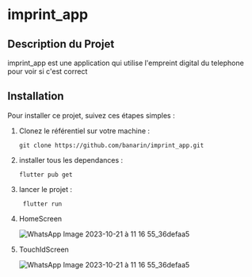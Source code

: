 # imprint_app


## Description du Projet

imprint_app est une application  qui utilise l'empreint digital du telephone pour voir si c'est correct

## Installation

Pour installer ce projet, suivez ces étapes simples :

1. Clonez le référentiel sur votre machine :
   
       git clone https://github.com/banarin/imprint_app.git

2. installer tous les dependances :

       flutter pub get

3. lancer le projet :

        flutter run

4. HomeScreen

   ![WhatsApp Image 2023-10-21 à 11 16 55_36defaa5](https://github.com/banarin/imprint_app/assets/92242447/6006bfe1-b66f-4b3f-b216-3040c1a4772e)

5. TouchIdScreen

   ![WhatsApp Image 2023-10-21 à 11 16 55_36defaa5](https://github.com/banarin/imprint_app/assets/92242447/dc8a5d69-a0a7-4c15-8582-dba727e03380)
